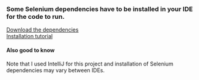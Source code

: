 <h3>Some Selenium dependencies have to be installed in your IDE for the code to run.</h3>
<a href="https://www.seleniumhq.org/download/">Download the dependencies</a>
<br>
<a href="https://www.youtube.com/watch?v=FDIctec94VI">Installation tutorial</a>

<h4>Also good to know</h4>
Note that I used IntelliJ for this project and installation of Selenium dependencies may vary between IDEs.

